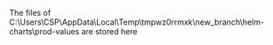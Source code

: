 The files of C:\Users\CSP\AppData\Local\Temp\tmpwz0rrmxk\new_branch\helm-charts\prod-values are stored here